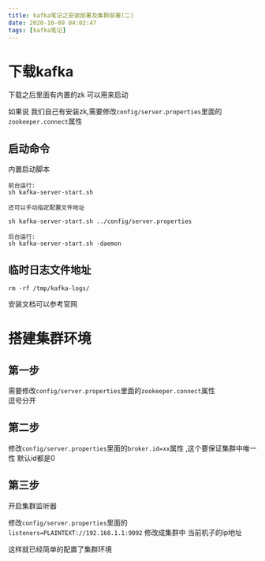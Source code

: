 ```yaml
---
title: kafka笔记之安装部署及集群部署(二)
date: 2020-10-09 04:02:47
tags: [kafka笔记]
---
```


# 下载kafka
下载之后里面有内置的zk 可以用来启动

如果说 我们自己有安装zk,需要修改`config/server.properties`里面的`zookeeper.connect`属性   

## 启动命令
内置启动脚本
```
前台运行:
sh kafka-server-start.sh

还可以手动指定配置文件地址

sh kafka-server-start.sh ../config/server.properties

后台运行:
sh kafka-server-start.sh -daemon

```

## 临时日志文件地址
```
rm -rf /tmp/kafka-logs/
```
安装文档可以参考官网 

<!--more-->



# 搭建集群环境
## 第一步
需要修改`config/server.properties`里面的`zookeeper.connect`属性  
逗号分开

## 第二步
修改`config/server.properties`里面的`broker.id=xx`属性 ,这个要保证集群中唯一性 默认id都是0  

## 第三步
开启集群监听器

修改`config/server.properties`里面的`listeners=PLAINTEXT://192.168.1.1:9092`
修改成集群中 当前机子的ip地址

这样就已经简单的配置了集群环境

 